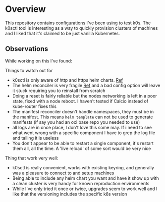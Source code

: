 # Overview

This repository contains configurations I've been using to test k0s. The k0sctl tool is interesting as a way to quickly provision clusters of machines and I liked that it's claimed to be just vanilla Kubernetes.

## Observations

While working on this I've found:

Things to watch out for
* k0sctl is only aware of http and https helm charts. [Ref](https://github.com/k0sproject/k0s/issues/1934)
* The helm reconciler is very fragile [Ref](https://github.com/k0sproject/k0s/issues/1492) and a bad config option will leave it stuck requiring you to reinstall from scratch
* Doing a reset is fairly reliable but the nodes networking is left in a poor state, fixed with a node reboot. I haven't tested if Calcio instead of kube-router fixes this
* The manifest reconciler doesn't handle namespaces, they must be in the manifest. This means `helm template` can not be used to generate manifests (if say you had an oci base repo you needed to use)
* all logs are in once place, I don't love this some may. If i need to see what went wrong with a specific component I have to grep the log file and tailing it is useless
* You don't appear to be able to restart a single component, it's restart them all, all the time. A 'live reload' of some sort would be very nice

Thing that work very well:
* k0sctl is really convenient, works with existing keyring, and generally was a pleasure to connect to and setup machines
* Being able to include any helm chart you want and have it show up with a clean cluster is very handy for known reproduction environments
* While I've only tried it once or twice, upgrades seem to work well and I like that the versioning includes the specific k8s version
